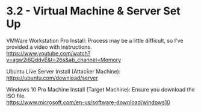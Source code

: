 # 3.2 - Virtual Machine & Server Set Up
VMWare Workstation Pro Install: Process may be a little difficult, so I've provided a video with instructions. </br> https://www.youtube.com/watch?v=agw2i6QddvE&t=26s&ab_channel=Memory

Ubuntu Live Server Install (Attacker Machine): </br> https://ubuntu.com/download/server

Windows 10 Pro Machine Install (Target Machine): Ensure you download the ISO file. </br> https://www.microsoft.com/en-us/software-download/windows10
